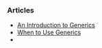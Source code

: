 ### Articles
- [An Introduction to Generics](https://go.dev/blog/intro-generics)
- [When to Use Generics](https://go.dev/blog/when-generics)
- 